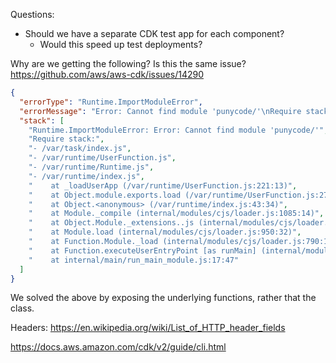 Questions:

- Should we have a separate CDK test app for each component?
  - Would this speed up test deployments?

Why are we getting the following? Is this the same issue? https://github.com/aws/aws-cdk/issues/14290

```json
{
  "errorType": "Runtime.ImportModuleError",
  "errorMessage": "Error: Cannot find module 'punycode/'\nRequire stack:\n- /var/task/index.js\n- /var/runtime/UserFunction.js\n- /var/runtime/Runtime.js\n- /var/runtime/index.js",
  "stack": [
    "Runtime.ImportModuleError: Error: Cannot find module 'punycode/'",
    "Require stack:",
    "- /var/task/index.js",
    "- /var/runtime/UserFunction.js",
    "- /var/runtime/Runtime.js",
    "- /var/runtime/index.js",
    "    at _loadUserApp (/var/runtime/UserFunction.js:221:13)",
    "    at Object.module.exports.load (/var/runtime/UserFunction.js:279:17)",
    "    at Object.<anonymous> (/var/runtime/index.js:43:34)",
    "    at Module._compile (internal/modules/cjs/loader.js:1085:14)",
    "    at Object.Module._extensions..js (internal/modules/cjs/loader.js:1114:10)",
    "    at Module.load (internal/modules/cjs/loader.js:950:32)",
    "    at Function.Module._load (internal/modules/cjs/loader.js:790:12)",
    "    at Function.executeUserEntryPoint [as runMain] (internal/modules/run_main.js:75:12)",
    "    at internal/main/run_main_module.js:17:47"
  ]
}
```

We solved the above by exposing the underlying functions, rather that the class.

Headers: https://en.wikipedia.org/wiki/List_of_HTTP_header_fields

https://docs.aws.amazon.com/cdk/v2/guide/cli.html
